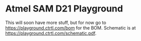 # Atmel SAM D21 Playground

This will soon have more stuff, but for now go to https://playground.ctrtl.com/bom for the BOM.
Schematic is at https://playground.ctrtl.com/schematic.pdf.